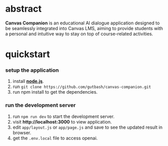 # abstract
**Canvas Companion** is an educational AI dialogue application designed to be seamlessly integrated into Canvas LMS, aiming to provide students with a personal and intuitive way to stay on top of course-related activities.
# quickstart
### setup the application
1. install **[node.js](https://nodejs.org/en)**.
2. run `git clone https://github.com/gutbash/canvas-companion.git`
3. run npm install to get the dependencies.
### run the development server
1. run `npm run dev` to start the development server.
2. visit **http://localhost:3000** to view application.
3. edit `app/layout.js` or `app/page.js` and save to see the updated result in browser.
4. get the `.env.local` file to access openai.
